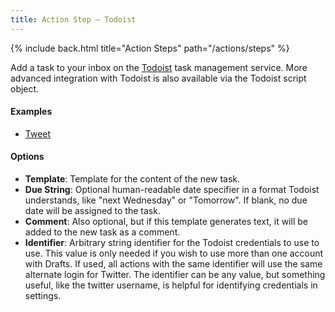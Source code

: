 ```yaml
---
title: Action Step – Todoist
---
```


{% include back.html title="Action Steps" path="/actions/steps" %}

Add a task to your inbox on the [Todoist](http://todoist.com) task management service. More advanced integration with Todoist is also available via the Todoist script object.

#### Examples

- [Tweet](http://actions.getdrafts.com/a/1E5)

#### Options

- **Template**: Template for the content of the new task.
- **Due String**: Optional human-readable date specifier in a format Todoist understands, like "next Wednesday" or "Tomorrow". If blank, no due date will be assigned to the task.
- **Comment**: Also optional, but if this template generates text, it will be added to the new task as a comment.
- **Identifier**: Arbitrary string identifier for the Todoist credentials to use to use. This value is only needed if you wish to use more than one account with Drafts. If used, all actions with the same identifier will use the same alternate login for Twitter.  The identifier can be any value, but something useful, like the twitter username, is helpful for identifying credentials in settings.
